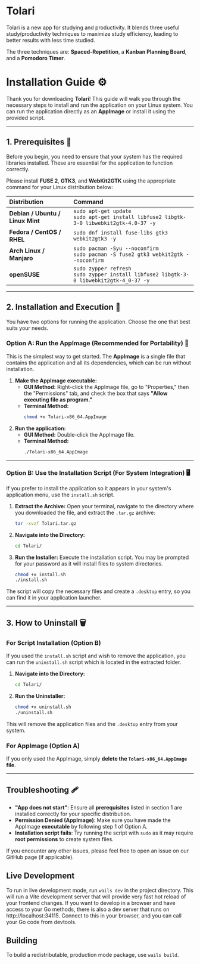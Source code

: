 # Tolari
Tolari is a new app for studying and productivity. It blends three useful study/productivity techniques to maximize study efficiency, leading to better results with less time studied.

The three techniques are: **Spaced-Repetition**, a **Kanban Planning Board**, and a **Pomodoro Timer**. 

# Installation Guide ⚙️

Thank you for downloading **Tolari**! This guide will walk you through the necessary steps to install and run the application on your Linux system. You can run the application directly as an **AppImage** or install it using the provided script.

---

## 1. Prerequisites 🧱

Before you begin, you need to ensure that your system has the required libraries installed. These are essential for the application to function correctly.

Please install **FUSE 2**, **GTK3**, and **WebKit2GTK** using the appropriate command for your Linux distribution below:

| Distribution | Command |
| :--- | :--- |
| **Debian / Ubuntu / Linux Mint** | `sudo apt-get update` <br> `sudo apt-get install libfuse2 libgtk-3-0 libwebkit2gtk-4.0-37 -y` |
| **Fedora / CentOS / RHEL** | `sudo dnf install fuse-libs gtk3 webkit2gtk3 -y` |
| **Arch Linux / Manjaro** | `sudo pacman -Syu --noconfirm` <br> `sudo pacman -S fuse2 gtk3 webkit2gtk --noconfirm` |
| **openSUSE** | `sudo zypper refresh` <br> `sudo zypper install libfuse2 libgtk-3-0 libwebkit2gtk-4_0-37 -y` |

---

## 2. Installation and Execution 🚀

You have two options for running the application. Choose the one that best suits your needs.

### Option A: Run the AppImage (Recommended for Portability) 💾

This is the simplest way to get started. The **AppImage** is a single file that contains the application and all its dependencies, which can be run without installation.


1.  **Make the AppImage executable:**
    * **GUI Method:** Right-click the AppImage file, go to "Properties," then the "Permissions" tab, and check the box that says **"Allow executing file as program."**
    * **Terminal Method:**
        ```bash
        chmod +x Tolari-x86_64.AppImage
        ```
2.  **Run the application:**
    * **GUI Method:** Double-click the AppImage file.
    * **Terminal Method:**
        ```bash
        ./Tolari-x86_64.AppImage
        ```

---

### Option B: Use the Installation Script (For System Integration) 🖥️

If you prefer to install the application so it appears in your system's application menu, use the `install.sh` script.

1.  **Extract the Archive:**
    Open your terminal, navigate to the directory where you downloaded the file, and extract the `.tar.gz` archive:
    ```bash
    tar -xvzf Tolari.tar.gz
    ```
2.  **Navigate into the Directory:**
    ```bash
    cd Tolari/
    ```
3.  **Run the Installer:**
    Execute the installation script. You may be prompted for your password as it will install files to system directories.
    ```bash
    chmod +x install.sh
    ./install.sh
    ```
The script will copy the necessary files and create a `.desktop` entry, so you can find it in your application launcher.

---

## 3. How to Uninstall 🗑️

### For Script Installation (Option B)

If you used the `install.sh` script and wish to remove the application, you can run the `uninstall.sh` script which is located in the extracted folder.

1.  **Navigate into the Directory:**
    ```bash
    cd Tolari/
    ```
2.  **Run the Uninstaller:**
    ```bash
    chmod +x uninstall.sh
    ./uninstall.sh
    ```
This will remove the application files and the `.desktop` entry from your system.

### For AppImage (Option A)

If you only used the AppImage, simply **delete the `Tolari-x86_64.AppImage` file**.

---

## Troubleshooting 🩹

* **"App does not start"**: Ensure all **prerequisites** listed in section 1 are installed correctly for your specific distribution.
* **Permission Denied (AppImage)**: Make sure you have made the AppImage **executable** by following step 1 of Option A.
* **Installation script fails**: Try running the script with `sudo` as it may require **root permissions** to create system files.

If you encounter any other issues, please feel free to open an issue on our GitHub page (if applicable).

## Live Development

To run in live development mode, run `wails dev` in the project directory. This will run a Vite development
server that will provide very fast hot reload of your frontend changes. If you want to develop in a browser
and have access to your Go methods, there is also a dev server that runs on http://localhost:34115. Connect
to this in your browser, and you can call your Go code from devtools.

## Building

To build a redistributable, production mode package, use `wails build`.
